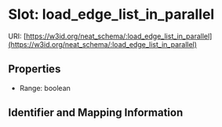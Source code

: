 # Slot: load_edge_list_in_parallel

URI: [https://w3id.org/neat_schema/:load_edge_list_in_parallel](https://w3id.org/neat_schema/:load_edge_list_in_parallel)



<!-- no inheritance hierarchy -->


## Properties

 * Range: boolean



## Identifier and Mapping Information





